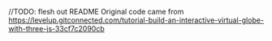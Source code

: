 //TODO: flesh out README
Original code came from https://levelup.gitconnected.com/tutorial-build-an-interactive-virtual-globe-with-three-js-33cf7c2090cb